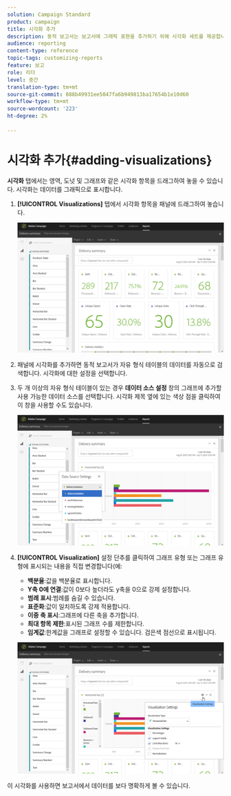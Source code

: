 ```yaml
---
solution: Campaign Standard
product: campaign
title: 시각화 추가
description: 동적 보고서는 보고서에 그래픽 표현을 추가하기 위해 시각화 세트를 제공합니다.
audience: reporting
content-type: reference
topic-tags: customizing-reports
feature: 보고
role: 리더
level: 중간
translation-type: tm+mt
source-git-commit: 088b49931ee5047fa6b949813ba17654b1e10d60
workflow-type: tm+mt
source-wordcount: '223'
ht-degree: 2%

---
```



# 시각화 추가{#adding-visualizations}

**시각화** 탭에서는 영역, 도넛 및 그래프와 같은 시각화 항목을 드래그하여 놓을 수 있습니다. 시각화는 데이터를 그래픽으로 표시합니다.

1. **[!UICONTROL Visualizations]** 탭에서 시각화 항목을 패널에 드래그하여 놓습니다.

   ![](assets/dynamic_report_visualization_1.png)

1. 패널에 시각화를 추가하면 동적 보고서가 자유 형식 테이블의 데이터를 자동으로 검색합니다. 시각화에 대한 설정을 선택합니다.
1. 두 개 이상의 자유 형식 테이블이 있는 경우 **데이터 소스 설정** 창의 그래프에 추가할 사용 가능한 데이터 소스를 선택합니다. 시각화 제목 옆에 있는 색상 점을 클릭하여 이 창을 사용할 수도 있습니다.

   ![](assets/dynamic_report_visualization_2.png)

1. **[!UICONTROL Visualization]** 설정 단추를 클릭하여 그래프 유형 또는 그래프 유형에 표시되는 내용을 직접 변경합니다(예:

   * **백분율**:값을 백분율로 표시합니다.
   * **Y축 0에 연결**:값이 0보다 높더라도 y축을 0으로 강제 설정합니다.
   * **범례 표시**:범례를 숨길 수 있습니다.
   * **표준화**:값이 일치하도록 강제 적용합니다.
   * **이중 축 표시**:그래프에 다른 축을 추가합니다.
   * **최대 항목 제한**:표시된 그래프 수를 제한합니다.
   * **임계값**:한계값을 그래프로 설정할 수 있습니다. 검은색 점선으로 표시됩니다.

   ![](assets/dynamic_report_visualization_3.png)

이 시각화를 사용하면 보고서에서 데이터를 보다 명확하게 볼 수 있습니다.
